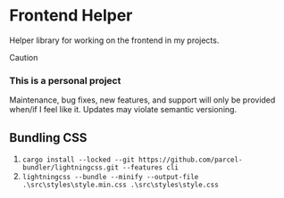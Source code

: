 # Frontend Helper

Helper library for working on the frontend in my projects.

> [!CAUTION]
>
> ### This is a personal project
>
> Maintenance, bug fixes, new features, and support will only be provided when/if I feel like it.
> Updates may violate semantic versioning.

## Bundling CSS

1. `cargo install --locked --git https://github.com/parcel-bundler/lightningcss.git --features cli`
1. `lightningcss --bundle --minify --output-file .\src\styles\style.min.css .\src\styles\style.css`
